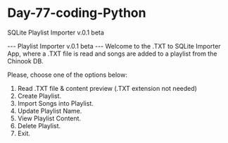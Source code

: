 # Day-77-coding-Python
SQLite Playlist Importer v.0.1 beta

--- Playlist Importer v.0.1 beta ---
Welcome to the .TXT to SQLite Importer App, where a .TXT file is read
and songs are added to a playlist from the Chinook DB.

Please, choose one of the options below:

1) Read .TXT file & content preview (.TXT extension not needed)
2) Create Playlist.
3) Import Songs into Playlist.
4) Update Playlist Name.
5) View Playlist Content.
6) Delete Playlist.
7) Exit.
